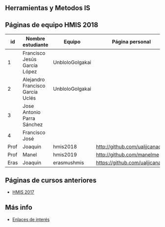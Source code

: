﻿## Herramientas y Metodos IS

## Páginas de equipo HMIS 2018

id | Nombre estudiante  | Equipo | Página personal | Repositorio de Web de equipo 
-- | ----------------- | ----------------- | ----------------- | -----------------
1  | Francisco Jesús García López | UnbloloGolgakai |   | https://github.com/Frangar1998/hmis-repo01
2  | Alejandro Francisco García Uclés | UnbloloGolgakai |  | https://github.com/AlejandroFrGU/hmis-repo01
3  | Jose Antonio Parra Sánchez | | |
4 | Francisco José     |         |                 | https://github.com/FranciscoMartLop
Prof | Joaquin | hmis2018 | http://github.com/ualjjcanada  |
Prof | Manel | hmis2019 | http://github.com/manelme  |
Eras | Joaquin | erasmushmis | https://github.com/ualjjcanada  |


## Páginas de cursos anteriores
* [HMIS 2017](index2017.md)

## Más info
* [Enlaces de interés](enlaces.md)
